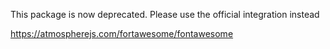 This package is now deprecated. Please use the official integration instead

https://atmospherejs.com/fortawesome/fontawesome
